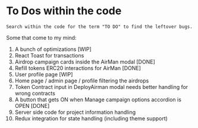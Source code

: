 # To Dos within the code

```
Search within the code for the term "TO DO" to find the leftover bugs.
```

Some that come to my mind:

1. A bunch of optimizations [WIP]
2. React Toast for transactions
3. Airdrop campaign cards inside the AirMan modal [DONE]
4. Refill tokens ERC20 interactions for AirMan [DONE]
5. User profile page [WIP]
6. Home page / admin page / profile filtering the airdrops
7. Token Contract input in DeployAirman modal needs better handling for wrong contracts
8. A button that gets ON when Manage campaign options accordion is OPEN [DONE]
9. Server side code for project information handling
10. Redux integration for state handling (including theme support)